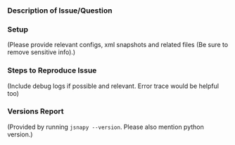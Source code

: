 ### Description of Issue/Question

### Setup
(Please provide relevant configs, xml snapshots and related files (Be sure to remove sensitive info).)

### Steps to Reproduce Issue
(Include debug logs if possible and relevant. Error trace would be helpful too)

### Versions Report
(Provided by running `jsnapy --version`. Please also mention python version.)